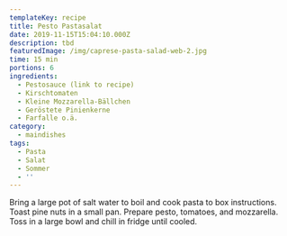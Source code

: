 ```yaml
---
templateKey: recipe
title: Pesto Pastasalat
date: 2019-11-15T15:04:10.000Z
description: tbd
featuredImage: /img/caprese-pasta-salad-web-2.jpg
time: 15 min
portions: 6
ingredients:
  - Pestosauce (link to recipe)
  - Kirschtomaten
  - Kleine Mozzarella-Bällchen
  - Geröstete Pinienkerne
  - Farfalle o.ä.
category:
  - maindishes
tags:
  - Pasta
  - Salat
  - Sommer
  - ''
---
```


Bring a large pot of salt water to boil and cook pasta to box instructions. Toast pine nuts in a small pan. Prepare pesto, tomatoes, and mozzarella. Toss in a large bowl and chill in fridge until cooled.

